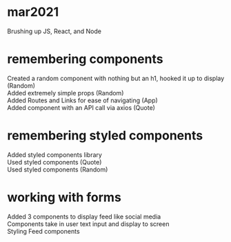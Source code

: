 # mar2021
Brushing up JS, React, and Node

# remembering components
Created a random component with nothing but an h1, hooked it up to display (Random)<br>
Added extremely simple props (Random)<br>
Added Routes and Links for ease of navigating (App)<br>
Added component with an API call via axios (Quote)<br>

# remembering styled components
Added styled components library<br>
Used styled components (Quote)<br>
Used styled components (Random)<br>

# working with forms
Added 3 components to display feed like social media<br>
Components take in user text input and display to screen<br>
Styling Feed components<br>
